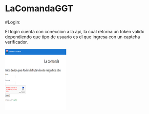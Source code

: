 # LaComandaGGT

#Login:
<p>El login cuenta con coneccion a la api, la cual retorna un token valido dependiendo que tipo de usuario es el que ingresa con un captcha verificador.</p>

<img src="laComanda-login.png" alt="Smiley face" height="200" width="200">
